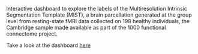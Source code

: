 Interactive dashboard to explore the labels of the Multiresolution Intrinsic Segmentation Template (MIST), a brain parcellation generated at the group level from resting-state fMRI data collected on 198 healthy individuals, the Cambridge sample made available as part of the 1000 functional connectome project.

Take a look at the dashboard [here](https://simexp.github.io/multiscale_dashboard/index.html?tour=1)
